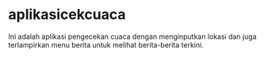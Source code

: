 # aplikasicekcuaca
Ini adalah aplikasi pengecekan cuaca dengan menginputkan lokasi dan juga terlampirkan menu berita untuk melihat berita-berita terkini.
